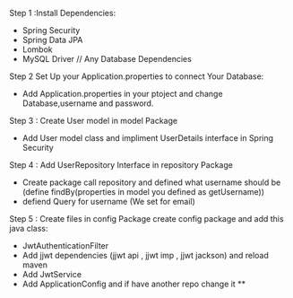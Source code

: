 
Step 1 :Install Dependencies:
- Spring Security
- Spring Data JPA
- Lombok
- MySQL Driver  // Any Database Dependencies


Step 2 Set Up your Application.properties to connect Your Database:
- Add Application.properties in your ptoject and change Database,username and password.

Step 3 : Create User model in model Package 
- Add User model class and impliment UserDetails interface in Spring Security


Step 4 : Add UserRepository Interface in repository Package
- Create package call repository and defined what username should be (define findBy(properties in model you defined as getUsername))
- defiend Query for username (We set for email)

Step 5 : Create files in config Package
create config package and add this java class:
- JwtAuthenticationFilter
- Add jjwt dependencies (jjwt api , jjwt imp , jjwt jackson) and reload maven
- Add JwtService
- Add ApplicationConfig and if have another repo change it **




